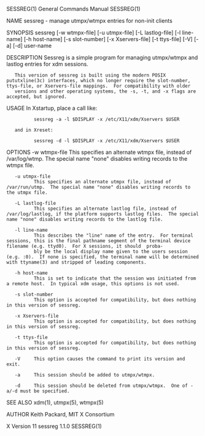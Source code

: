 SESSREG(1)                                                                              General Commands Manual                                                                             SESSREG(1)

NAME
       sessreg - manage utmpx/wtmpx entries for non-init clients

SYNOPSIS
       sessreg [-w wtmpx-file] [-u utmpx-file] [-L lastlog-file] [-l line-name] [-h host-name] [-s slot-number] [-x Xservers-file] [-t ttys-file] [-V] [-a] [-d] user-name

DESCRIPTION
       Sessreg is a simple program for managing utmpx/wtmpx and lastlog entries for xdm sessions.

       This version of sessreg is built using the modern POSIX pututxline(3c) interfaces, which no longer require the slot-number, ttys-file, or Xservers-file mappings.  For compatibility with older
       versions and other operating systems, the -s, -t, and -x flags are accepted, but ignored.

USAGE
       In Xstartup, place a call like:

              sessreg -a -l $DISPLAY -x /etc/X11/xdm/Xservers $USER

       and in Xreset:

              sessreg -d -l $DISPLAY -x /etc/X11/xdm/Xservers $USER

OPTIONS
       -w wtmpx-file
              This specifies an alternate wtmpx file, instead of /var/log/wtmp.  The special name "none" disables writing records to the wtmpx file.

       -u utmpx-file
              This specifies an alternate utmpx file, instead of /var/run/utmp.  The special name "none" disables writing records to the utmpx file.

       -L lastlog-file
              This specifies an alternate lastlog file, instead of /var/log/lastlog, if the platform supports lastlog files.  The special name "none" disables writing records to the lastlog file.

       -l line-name
              This describes the "line" name of the entry.  For terminal sessions, this is the final pathname segment of the terminal device filename (e.g. ttyd0).  For X sessions, it should  proba‐
              bly be the local display name given to the users session (e.g. :0).  If none is specified, the terminal name will be determined with ttyname(3) and stripped of leading components.

       -h host-name
              This is set to indicate that the session was initiated from a remote host.  In typical xdm usage, this options is not used.

       -s slot-number
              This option is accepted for compatibility, but does nothing in this version of sessreg.

       -x Xservers-file
              This option is accepted for compatibility, but does nothing in this version of sessreg.

       -t ttys-file
              This option is accepted for compatibility, but does nothing in this version of sessreg.

       -V     This option causes the command to print its version and exit.

       -a     This session should be added to utmpx/wtmpx.

       -d     This session should be deleted from utmpx/wtmpx.  One of -a/-d must be specified.

SEE ALSO
       xdm(1), utmpx(5), wtmpx(5)

AUTHOR
       Keith Packard, MIT X Consortium

X Version 11                                                                                 sessreg 1.1.0                                                                                  SESSREG(1)
